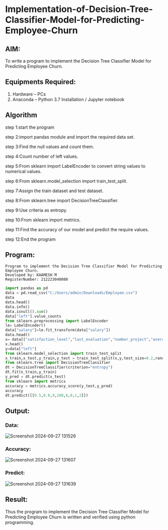 # Implementation-of-Decision-Tree-Classifier-Model-for-Predicting-Employee-Churn

## AIM:
To write a program to implement the Decision Tree Classifier Model for Predicting Employee Churn.

## Equipments Required:
1. Hardware – PCs
2. Anaconda – Python 3.7 Installation / Jupyter notebook

## Algorithm
 step 1:start the program
 
 step 2:import pandas module and import the required data set.
 
 step 3:Find the null values and count them.
 
 step 4:Count number of left values.
 
 step 5:From sklearn import LabelEncoder to convert string values to numerical values.
 
 step 6:From sklearn.model_selection import train_test_split.
 
 step 7:Assign the train dataset and test dataset.
 
 step 8:From sklearn.tree import DecisionTreeClassifier.
 
 step 9:Use criteria as entropy.
 
 step 10:From sklearn import metrics.
 
 step 11:Find the accuracy of our model and predict the require values.
 
 step 12:End the program
## Program:
```
Program to implement the Decision Tree Classifier Model for Predicting Employee Churn.
Developed by: KAAMESH M
RegisterNumber: 212223040080
```
```python
import pandas as pd
data = pd.read_csv("C:/Users/admin/Downloads/Employee.csv")
data
data.head()
data.info()
data.isnull().sum()
data["left"].value_counts
from sklearn.preprocessing import LabelEncoder
le= LabelEncoder()
data["salary"]=le.fit_transform(data["salary"])
data.head()
x= data[["satisfaction_level","last_evaluation","number_project","average_montly_hours","time_spend_company","Work_accident","promotion_last_5years","salary"]]
x.head()
y=data["left"]
from sklearn.model_selection import train_test_split
x_train,x_test,y_train,y_test = train_test_split(x,y,test_size=0.2,random_state = 100)
from sklearn.tree import DecisionTreeClassifier
dt = DecisionTreeClassifier(criterion="entropy")
dt.fit(x_train,y_train)
y_pred = dt.predict(x_test)
from sklearn import metrics
accuracy = metrics.accuracy_score(y_test,y_pred)
accuracy
dt.predict([[0.5,0.8,9,260,6,0,1,2]])
```

## Output:

### Data:

![Screenshot 2024-09-27 131526](https://github.com/user-attachments/assets/4a8c77c3-5147-4675-911f-f2f0de1e3c7b)

### Accuracy:

![Screenshot 2024-09-27 131607](https://github.com/user-attachments/assets/9f05dfee-b9b4-4326-888b-07842c8ed425)

### Predict:

![Screenshot 2024-09-27 131639](https://github.com/user-attachments/assets/ddd58bdc-7b7a-4d3c-97cf-e0e4f84345af)

## Result:
Thus the program to implement the  Decision Tree Classifier Model for Predicting Employee Churn is written and verified using python programming.
